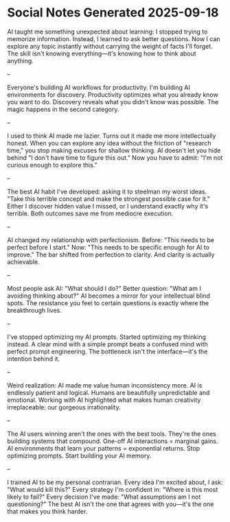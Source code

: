 # Social Notes Generated 2025-09-18

AI taught me something unexpected about learning:
I stopped trying to memorize information.
Instead, I learned to ask better questions.
Now I can explore any topic instantly without carrying the weight of facts I'll forget.
The skill isn't knowing everything—it's knowing how to think about anything.

–

Everyone's building AI workflows for productivity.
I'm building AI environments for discovery.
Productivity optimizes what you already know you want to do.
Discovery reveals what you didn't know was possible.
The magic happens in the second category.

–

I used to think AI made me lazier.
Turns out it made me more intellectually honest.
When you can explore any idea without the friction of "research time," you stop making excuses for shallow thinking.
AI doesn't let you hide behind "I don't have time to figure this out."
Now you have to admit: "I'm not curious enough to explore this."

–

The best AI habit I've developed: asking it to steelman my worst ideas.
"Take this terrible concept and make the strongest possible case for it."
Either I discover hidden value I missed, or I understand exactly why it's terrible.
Both outcomes save me from mediocre execution.

–

AI changed my relationship with perfectionism.
Before: "This needs to be perfect before I start."
Now: "This needs to be specific enough for AI to improve."
The bar shifted from perfection to clarity.
And clarity is actually achievable.

–

Most people ask AI: "What should I do?"
Better question: "What am I avoiding thinking about?"
AI becomes a mirror for your intellectual blind spots.
The resistance you feel to certain questions is exactly where the breakthrough lives.

–

I've stopped optimizing my AI prompts.
Started optimizing my thinking instead.
A clear mind with a simple prompt beats a confused mind with perfect prompt engineering.
The bottleneck isn't the interface—it's the intention behind it.

–

Weird realization: AI made me value human inconsistency more.
AI is endlessly patient and logical.
Humans are beautifully unpredictable and emotional.
Working with AI highlighted what makes human creativity irreplaceable: our gorgeous irrationality.

–

The AI users winning aren't the ones with the best tools.
They're the ones building systems that compound.
One-off AI interactions = marginal gains.
AI environments that learn your patterns = exponential returns.
Stop optimizing prompts. Start building your AI memory.

–

I trained AI to be my personal contrarian.
Every idea I'm excited about, I ask: "What would kill this?"
Every strategy I'm confident in: "Where is this most likely to fail?"
Every decision I've made: "What assumptions am I not questioning?"
The best AI isn't the one that agrees with you—it's the one that makes you think harder.